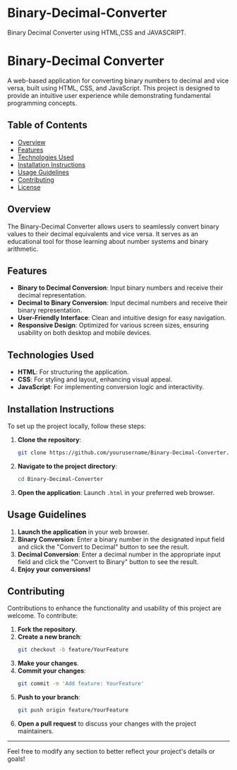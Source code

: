 # Binary-Decimal-Converter
Binary Decimal Converter using HTML,CSS and JAVASCRIPT.
# Binary-Decimal Converter

A web-based application for converting binary numbers to decimal and vice versa, built using HTML, CSS, and JavaScript. This project is designed to provide an intuitive user experience while demonstrating fundamental programming concepts.

## Table of Contents

- [Overview](#overview)
- [Features](#features)
- [Technologies Used](#technologies-used)
- [Installation Instructions](#installation-instructions)
- [Usage Guidelines](#usage-guidelines)
- [Contributing](#contributing)
- [License](#license)

## Overview

The Binary-Decimal Converter allows users to seamlessly convert binary values to their decimal equivalents and vice versa. It serves as an educational tool for those learning about number systems and binary arithmetic.

## Features

- **Binary to Decimal Conversion**: Input binary numbers and receive their decimal representation.
- **Decimal to Binary Conversion**: Input decimal numbers and receive their binary representation.
- **User-Friendly Interface**: Clean and intuitive design for easy navigation.
- **Responsive Design**: Optimized for various screen sizes, ensuring usability on both desktop and mobile devices.

## Technologies Used

- **HTML**: For structuring the application.
- **CSS**: For styling and layout, enhancing visual appeal.
- **JavaScript**: For implementing conversion logic and interactivity.

## Installation Instructions

To set up the project locally, follow these steps:

1. **Clone the repository**:
   ```bash
   git clone https://github.com/yourusername/Binary-Decimal-Converter.git
   ```

2. **Navigate to the project directory**:
   ```bash
   cd Binary-Decimal-Converter
   ```

3. **Open the application**: Launch `.html` in your preferred web browser.

## Usage Guidelines

1. **Launch the application** in your web browser.
2. **Binary Conversion**: Enter a binary number in the designated input field and click the "Convert to Decimal" button to see the result.
3. **Decimal Conversion**: Enter a decimal number in the appropriate input field and click the "Convert to Binary" button to see the result.
4. **Enjoy your conversions!**

## Contributing

Contributions to enhance the functionality and usability of this project are welcome. To contribute:

1. **Fork the repository**.
2. **Create a new branch**:
   ```bash
   git checkout -b feature/YourFeature
   ```
3. **Make your changes**.
4. **Commit your changes**:
   ```bash
   git commit -m 'Add feature: YourFeature'
   ```
5. **Push to your branch**:
   ```bash
   git push origin feature/YourFeature
   ```
6. **Open a pull request** to discuss your changes with the project maintainers.

---

Feel free to modify any section to better reflect your project's details or goals!
